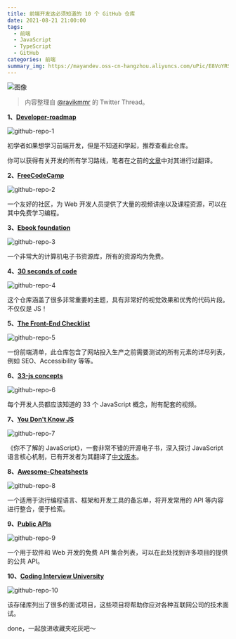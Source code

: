 ```yaml
---
title: 前端开发这必须知道的 10 个 GitHub 仓库
date: 2021-08-21 21:00:00
tags: 
  - 前端
  - JavaScript
  - TypeScript
  - GitHub
categories: 前端
summary_img: https://mayandev.oss-cn-hangzhou.aliyuncs.com/uPic/E8VoYRSVkAQxVwM.jpeg
---
```


![图像](https://mayandev.oss-cn-hangzhou.aliyuncs.com/uPic/E8VoYRSVkAQxVwM.jpeg)


> 内容整理自 [@ravikmmr](https://twitter.com/ravikmmr) 的 Twitter Thread。

**1、[Developer-roadmap](https://github.com/kamranahmedse/developer-roadmap)**

![github-repo-1](https://mayandev.oss-cn-hangzhou.aliyuncs.com/uPic/github-repo-1.png)

初学者如果想学习前端开发，但是不知道和学起，推荐查看此仓库。

你可以获得有关开发的所有学习路线，笔者在之前的[文章](https://mp.weixin.qq.com/s/KItesrF9ajWuOGU2SUIK3A)中对其进行过翻译。

**2、[FreeCodeCamp](https://github.com/freeCodeCamp/freeCodeCamp)**

![github-repo-2](https://mayandev.oss-cn-hangzhou.aliyuncs.com/uPic/github-repo-2.png)

一个友好的社区，为 Web 开发人员提供了大量的视频讲座以及课程资源，可以在其中免费学习编程。

**3、[Ebook foundation](https://github.com/EbookFoundation/free-programming-books)**

![github-repo-3](https://mayandev.oss-cn-hangzhou.aliyuncs.com/uPic/github-repo-3.png)

一个非常大的计算机电子书资源库，所有的资源均为免费。

**4、[30 seconds of code](https://github.com/30-seconds/30-seconds-of-code)**

![github-repo-4](https://mayandev.oss-cn-hangzhou.aliyuncs.com/uPic/github-repo-4.png)

这个仓库涵盖了很多非常重要的主题，具有非常好的视觉效果和优秀的代码片段。不仅仅是 JS！

**5、[The Front-End Checklist](https://github.com/thedaviddias/Front-End-Checklist)**

![github-repo-5](https://mayandev.oss-cn-hangzhou.aliyuncs.com/uPic/github-repo-5.png)

一份前端清单，此仓库包含了网站投入生产之前需要测试的所有元素的详尽列表，例如 SEO、Accessibility 等等。

**6、[33-js concepts](https://github.com/leonardomso/33-js-concepts)**

![github-repo-6](https://mayandev.oss-cn-hangzhou.aliyuncs.com/uPic/github-repo-6.png)

每个开发人员都应该知道的 33 个 JavaScript 概念，附有配套的视频。

**7、[You Don't Know JS](https://github.com/getify/You-Dont-Know-JS)**

![github-repo-7](https://mayandev.oss-cn-hangzhou.aliyuncs.com/uPic/github-repo-7.png)

《你不了解的 JavaScript》，一套非常不错的开源电子书，深入探讨 JavaScript 语言核心机制，已有开发者为其翻译了[中文版本](https://github.com/JoeHetfield/You-Dont-Know-JS)。

**8、[Awesome-Cheatsheets](https://github.com/LeCoupa/awesome-cheatsheets)**

![github-repo-8](https://mayandev.oss-cn-hangzhou.aliyuncs.com/uPic/github-repo-8.png)

一个适用于流行编程语言、框架和开发工具的备忘单，将开发常用的 API 等内容进行整合，便于检索。

**9、[Public APIs](https://github.com/public-apis/public-apis)**

![github-repo-9](https://mayandev.oss-cn-hangzhou.aliyuncs.com/uPic/github-repo-9.png)

一个用于软件和 Web 开发的免费 API 集合列表，可以在此处找到许多项目的提供的公共 API。

**10、[Coding Interview University](https://github.com/jwasham/coding-interview-university)**

![github-repo-10](https://mayandev.oss-cn-hangzhou.aliyuncs.com/uPic/github-repo-10.png)

该存储库列出了很多的面试项目，这些项目将帮助你应对各种互联网公司的技术面试。

done，一起放进收藏夹吃灰吧～